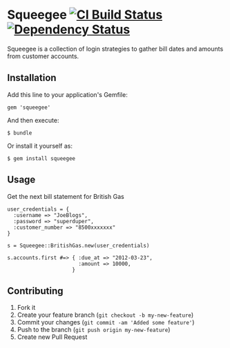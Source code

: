 # Squeegee [![CI Build Status](https://secure.travis-ci.org/BritRuby/Squeegee.png?branch=master)][travis] [![Dependency Status](https://gemnasium.com/BritRuby/Squeegee.png?travis)][gemnasium]

[travis]:http://travis-ci.org/BritRuby/Squeegee
[gemnasium]:https://gemnasium.com/BritRuby/Squeegee

Squeegee is a collection of login strategies to gather bill dates and amounts
from customer accounts.

## Installation

Add this line to your application's Gemfile:

    gem 'squeegee'

And then execute:

    $ bundle

Or install it yourself as:

    $ gem install squeegee

## Usage

Get the next bill statement for British Gas

    user_credentials = {
      :username => "JoeBlogs",
      :password => "superduper",
      :customer_number => "8500xxxxxxx"
    }

    s = Squeegee::BritishGas.new(user_credentials)

    s.accounts.first #=> { :due_at => "2012-03-23",
                           :amount => 10000,
                         }



## Contributing

1. Fork it
2. Create your feature branch (`git checkout -b my-new-feature`)
3. Commit your changes (`git commit -am 'Added some feature'`)
4. Push to the branch (`git push origin my-new-feature`)
5. Create new Pull Request
